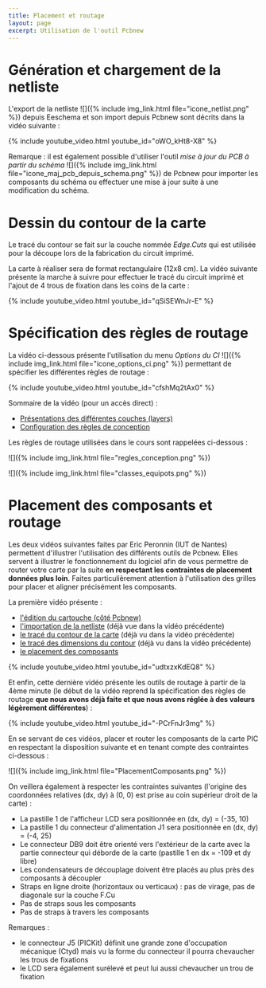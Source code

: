 ```yaml
---
title: Placement et routage
layout: page
excerpt: Utilisation de l'outil Pcbnew
---
```


# Génération et chargement de la netliste

L'export de la netliste ![]({% include img_link.html file="icone_netlist.png" %}) depuis Eeschema et son import depuis Pcbnew sont décrits dans la vidéo suivante :

{% include youtube_video.html youtube_id="oWO_kHt8-X8" %}

Remarque : il est également possible d'utiliser l'outil *mise à jour du PCB à partir du schéma* ![]({% include img_link.html file="icone_maj_pcb_depuis_schema.png" %}) de Pcbnew pour importer les composants du schéma ou effectuer une mise à jour suite à une modification du schéma.

# Dessin du contour de la carte

Le tracé du contour se fait sur la couche nommée *Edge.Cuts* qui est utilisée pour la découpe  lors de la fabrication du circuit imprimé.

La carte à réaliser sera de format rectangulaire (12x8 cm). La vidéo suivante présente la marche à suivre pour effectuer le tracé du circuit imprimé et l'ajout de 4 trous de fixation dans les coins de la carte :

{% include youtube_video.html youtube_id="qSiSEWnJr-E" %}

# Spécification des règles de routage

La vidéo ci-dessous présente l'utilisation du menu *Options du CI* ![]({% include img_link.html file="icone_options_ci.png" %}) permettant de spécifier les différentes règles de routage :

{% include youtube_video.html youtube_id="cfshMq2tAx0" %}

Sommaire de la vidéo (pour un accès direct) :

* <a href="https://www.youtube.com/watch?v=cfshMq2tAx0&t=31s" target="_blank">Présentations des différentes couches (layers)</a>
* <a href="https://www.youtube.com/watch?v=cfshMq2tAx0&t=213s" target="_blank">Configuration des règles de conception</a>

Les règles de routage utilisées dans le cours sont rappelées ci-dessous :

![]({% include img_link.html file="regles_conception.png" %})

![]({% include img_link.html file="classes_equipots.png" %})

# Placement des composants et routage

Les deux vidéos suivantes faites par Eric Peronnin (IUT de Nantes) permettent d'illustrer l'utilisation des différents outils de Pcbnew. Elles servent à illustrer le fonctionnement du logiciel afin de vous permettre de router votre carte par la suite **en respectant les contraintes de placement données plus loin**. Faites particulièrement attention à l'utilisation des grilles pour placer et aligner précisément les composants.

La première vidéo présente :

* <a href="https://www.youtube.com/watch?v=udtxzxKdEQ8" target="_blank">l'édition du cartouche (côté Pcbnew)</a>
* <a href="https://www.youtube.com/watch?v=udtxzxKdEQ8&t=91s" target="_blank">l'importation de la netliste</a> (déjà vue dans la vidéo précédente)
* <a href="https://www.youtube.com/watch?v=udtxzxKdEQ8&t=153s" target="_blank">le tracé du contour de la carte</a> (déjà vu dans la vidéo précédente)
* <a href="https://www.youtube.com/watch?v=udtxzxKdEQ8&t=282s" target="_blank">le tracé des dimensions du contour</a> (déjà vu dans la vidéo précédente)
* <a href="https://www.youtube.com/watch?v=udtxzxKdEQ8&t=383s" target="_blank">le placement des composants</a>

{% include youtube_video.html youtube_id="udtxzxKdEQ8" %}

Et enfin, cette dernière vidéo présente les outils de routage à partir de la 4ème minute (le début de la vidéo reprend la spécification des règles de routage **que nous avons déjà faite et que nous avons réglée à des valeurs légèrement différentes**) :

{% include youtube_video.html youtube_id="-PCrFnJr3mg" %}

En se servant de ces vidéos, placer et router les composants de la carte PIC en respectant la disposition suivante et en tenant compte des contraintes ci-dessous :

![]({% include img_link.html file="PlacementComposants.png" %})

On veillera également à respecter les contraintes suivantes (l'origine des coordonnées relatives (dx, dy) à (0, 0) est prise au coin supérieur droit de la carte) :

* La pastille 1 de l'afficheur LCD sera positionnée en (dx, dy) = (-35, 10)
* La pastille 1 du connecteur d'alimentation J1 sera positionnée en (dx, dy) = (-4, 25)
* Le connecteur DB9 doit être orienté vers l'extérieur de la carte avec la partie connecteur qui déborde de la carte (pastille 1 en dx = -109 et dy libre)
* Les condensateurs de découplage doivent être placés au plus près des composants à découpler
* Straps en ligne droite (horizontaux ou verticaux) : pas de virage, pas de diagonale sur la couche F.Cu
* Pas de straps sous les composants
* Pas de straps à travers les composants

Remarques : 
* le connecteur J5 (PICKit) définit une grande zone d'occupation mécanique (Ctyd) mais vu la forme du connecteur il pourra chevaucher les trous de fixations
* le LCD sera également surélevé et peut lui aussi chevaucher un trou de fixation
